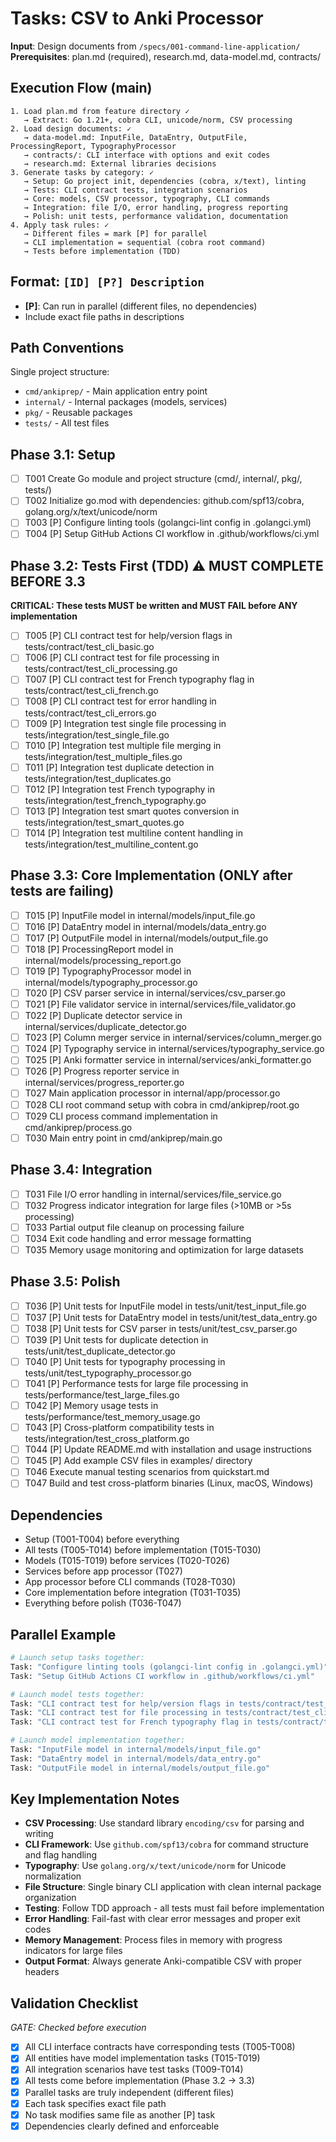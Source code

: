 # Tasks: CSV to Anki Processor

**Input**: Design documents from `/specs/001-command-line-application/`
**Prerequisites**: plan.md (required), research.md, data-model.md, contracts/

## Execution Flow (main)
```
1. Load plan.md from feature directory ✓
   → Extract: Go 1.21+, cobra CLI, unicode/norm, CSV processing
2. Load design documents: ✓
   → data-model.md: InputFile, DataEntry, OutputFile, ProcessingReport, TypographyProcessor
   → contracts/: CLI interface with options and exit codes
   → research.md: External libraries decisions
3. Generate tasks by category: ✓
   → Setup: Go project init, dependencies (cobra, x/text), linting
   → Tests: CLI contract tests, integration scenarios
   → Core: models, CSV processor, typography, CLI commands
   → Integration: file I/O, error handling, progress reporting
   → Polish: unit tests, performance validation, documentation
4. Apply task rules: ✓
   → Different files = mark [P] for parallel
   → CLI implementation = sequential (cobra root command)
   → Tests before implementation (TDD)
```

## Format: `[ID] [P?] Description`
- **[P]**: Can run in parallel (different files, no dependencies)
- Include exact file paths in descriptions

## Path Conventions
Single project structure:
- `cmd/ankiprep/` - Main application entry point
- `internal/` - Internal packages (models, services)
- `pkg/` - Reusable packages
- `tests/` - All test files

## Phase 3.1: Setup
- [ ] T001 Create Go module and project structure (cmd/, internal/, pkg/, tests/)
- [ ] T002 Initialize go.mod with dependencies: github.com/spf13/cobra, golang.org/x/text/unicode/norm
- [ ] T003 [P] Configure linting tools (golangci-lint config in .golangci.yml)
- [ ] T004 [P] Setup GitHub Actions CI workflow in .github/workflows/ci.yml

## Phase 3.2: Tests First (TDD) ⚠️ MUST COMPLETE BEFORE 3.3
**CRITICAL: These tests MUST be written and MUST FAIL before ANY implementation**
- [ ] T005 [P] CLI contract test for help/version flags in tests/contract/test_cli_basic.go
- [ ] T006 [P] CLI contract test for file processing in tests/contract/test_cli_processing.go
- [ ] T007 [P] CLI contract test for French typography flag in tests/contract/test_cli_french.go
- [ ] T008 [P] CLI contract test for error handling in tests/contract/test_cli_errors.go
- [ ] T009 [P] Integration test single file processing in tests/integration/test_single_file.go
- [ ] T010 [P] Integration test multiple file merging in tests/integration/test_multiple_files.go
- [ ] T011 [P] Integration test duplicate detection in tests/integration/test_duplicates.go
- [ ] T012 [P] Integration test French typography in tests/integration/test_french_typography.go
- [ ] T013 [P] Integration test smart quotes conversion in tests/integration/test_smart_quotes.go
- [ ] T014 [P] Integration test multiline content handling in tests/integration/test_multiline_content.go

## Phase 3.3: Core Implementation (ONLY after tests are failing)
- [ ] T015 [P] InputFile model in internal/models/input_file.go
- [ ] T016 [P] DataEntry model in internal/models/data_entry.go
- [ ] T017 [P] OutputFile model in internal/models/output_file.go
- [ ] T018 [P] ProcessingReport model in internal/models/processing_report.go
- [ ] T019 [P] TypographyProcessor model in internal/models/typography_processor.go
- [ ] T020 [P] CSV parser service in internal/services/csv_parser.go
- [ ] T021 [P] File validator service in internal/services/file_validator.go
- [ ] T022 [P] Duplicate detector service in internal/services/duplicate_detector.go
- [ ] T023 [P] Column merger service in internal/services/column_merger.go
- [ ] T024 [P] Typography service in internal/services/typography_service.go
- [ ] T025 [P] Anki formatter service in internal/services/anki_formatter.go
- [ ] T026 [P] Progress reporter service in internal/services/progress_reporter.go
- [ ] T027 Main application processor in internal/app/processor.go
- [ ] T028 CLI root command setup with cobra in cmd/ankiprep/root.go
- [ ] T029 CLI process command implementation in cmd/ankiprep/process.go
- [ ] T030 Main entry point in cmd/ankiprep/main.go

## Phase 3.4: Integration
- [ ] T031 File I/O error handling in internal/services/file_service.go
- [ ] T032 Progress indicator integration for large files (>10MB or >5s processing)
- [ ] T033 Partial output file cleanup on processing failure
- [ ] T034 Exit code handling and error message formatting
- [ ] T035 Memory usage monitoring and optimization for large datasets

## Phase 3.5: Polish
- [ ] T036 [P] Unit tests for InputFile model in tests/unit/test_input_file.go
- [ ] T037 [P] Unit tests for DataEntry model in tests/unit/test_data_entry.go
- [ ] T038 [P] Unit tests for CSV parser in tests/unit/test_csv_parser.go
- [ ] T039 [P] Unit tests for duplicate detection in tests/unit/test_duplicate_detector.go
- [ ] T040 [P] Unit tests for typography processing in tests/unit/test_typography_processor.go
- [ ] T041 [P] Performance tests for large file processing in tests/performance/test_large_files.go
- [ ] T042 [P] Memory usage tests in tests/performance/test_memory_usage.go
- [ ] T043 [P] Cross-platform compatibility tests in tests/integration/test_cross_platform.go
- [ ] T044 [P] Update README.md with installation and usage instructions
- [ ] T045 [P] Add example CSV files in examples/ directory
- [ ] T046 Execute manual testing scenarios from quickstart.md
- [ ] T047 Build and test cross-platform binaries (Linux, macOS, Windows)

## Dependencies
- Setup (T001-T004) before everything
- All tests (T005-T014) before implementation (T015-T030)
- Models (T015-T019) before services (T020-T026)
- Services before app processor (T027)
- App processor before CLI commands (T028-T030)
- Core implementation before integration (T031-T035)
- Everything before polish (T036-T047)

## Parallel Example
```bash
# Launch setup tasks together:
Task: "Configure linting tools (golangci-lint config in .golangci.yml)"
Task: "Setup GitHub Actions CI workflow in .github/workflows/ci.yml"

# Launch model tests together:
Task: "CLI contract test for help/version flags in tests/contract/test_cli_basic.go"
Task: "CLI contract test for file processing in tests/contract/test_cli_processing.go"
Task: "CLI contract test for French typography flag in tests/contract/test_cli_french.go"

# Launch model implementation together:
Task: "InputFile model in internal/models/input_file.go"
Task: "DataEntry model in internal/models/data_entry.go"
Task: "OutputFile model in internal/models/output_file.go"
```

## Key Implementation Notes
- **CSV Processing**: Use standard library `encoding/csv` for parsing and writing
- **CLI Framework**: Use `github.com/spf13/cobra` for command structure and flag handling
- **Typography**: Use `golang.org/x/text/unicode/norm` for Unicode normalization
- **File Structure**: Single binary CLI application with clean internal package organization
- **Testing**: Follow TDD approach - all tests must fail before implementation
- **Error Handling**: Fail-fast with clear error messages and proper exit codes
- **Memory Management**: Process files in memory with progress indicators for large files
- **Output Format**: Always generate Anki-compatible CSV with proper headers

## Validation Checklist
*GATE: Checked before execution*

- [x] All CLI interface contracts have corresponding tests (T005-T008)
- [x] All entities have model implementation tasks (T015-T019)  
- [x] All integration scenarios have test tasks (T009-T014)
- [x] All tests come before implementation (Phase 3.2 → 3.3)
- [x] Parallel tasks are truly independent (different files)
- [x] Each task specifies exact file path
- [x] No task modifies same file as another [P] task
- [x] Dependencies clearly defined and enforceable